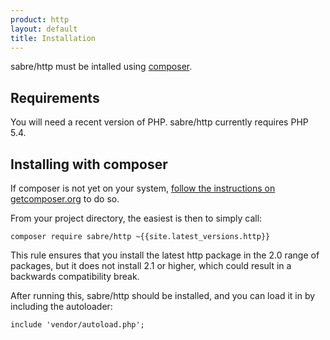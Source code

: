 ```yaml
---
product: http
layout: default
title: Installation
---
```


sabre/http must be intalled using [composer][1].

Requirements
------------

You will need a recent version of PHP. sabre/http currently requires PHP
5.4.

Installing with composer
------------------------

If composer is not yet on your system, [follow the instructions on getcomposer.org][2]
to do so.

From your project directory, the easiest is then to simply call:

    composer require sabre/http ~{{site.latest_versions.http}}

This rule ensures that you install the latest http  package in the 2.0 range
of packages, but it does not install 2.1 or higher, which could result in a
backwards compatibility break.

After running this, sabre/http should be installed, and you can load it in
by including the autoloader:

    include 'vendor/autoload.php';

[1]: http://getcomposer.org/
[2]: https://getcomposer.org/doc/00-intro.md#installation-nix
